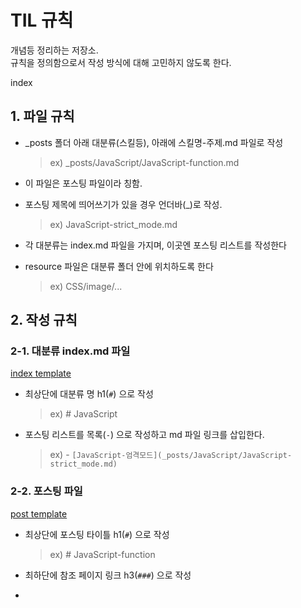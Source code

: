 # TIL 규칙

개념등 정리하는 저장소.  
규칙을 정의함으로서 작성 방식에 대해 고민하지 않도록 한다.  

index



## 1. 파일 규칙
  
- _posts 폴더 아래 대분류(스킬등), 아래에 스킬명-주제.md 파일로 작성
    > ex) _posts/JavaScript/JavaScript-function.md

- 이 파일은 포스팅 파일이라 칭함.

- 포스팅 제목에 띄어쓰기가 있을 경우 언더바(_)로 작성.
    > ex) JavaScript-strict_mode.md

- 각 대분류는 index.md 파일을 가지며, 이곳엔 포스팅 리스트를 작성한다

- resource 파일은 대분류 폴더 안에 위치하도록 한다
    > ex) CSS/image/...

## 2. 작성 규칙

### 2-1. 대분류 index.md 파일

  [index template](indexTemplate.md)

- 최상단에 대분류 명 h1(`#`) 으로 작성
    > ex) # JavaScript

- 포스팅 리스트를 목록(`-`) 으로 작성하고 md 파일 링크를 삽입한다.
    > ex) - `[JavaScript-엄격모드](_posts/JavaScript/JavaScript-strict_mode.md)`   


### 2-2. 포스팅 파일

[post template](postTemplate.md)

- 최상단에 포스팅 타이틀 h1(`#`) 으로 작성
    > ex) # JavaScript-function



- 최하단에 참조 페이지 링크 h3(`###`) 으로 작성
- 




